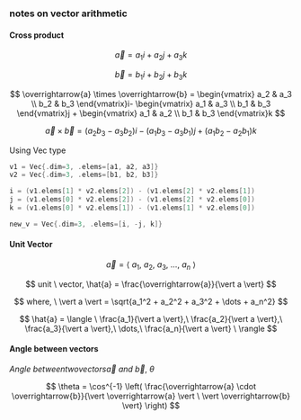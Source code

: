 ### notes on vector arithmetic

#### Cross product

$$
\overrightarrow{a} = a_1i + a_2j + a_3k
$$

$$
\overrightarrow{b} = b_1i+ b_2j + b_3k
$$

$$
\overrightarrow{a} \times \overrightarrow{b} =
\begin{vmatrix}
a_2 & a_3 \\
b_2 & b_3
\end{vmatrix}i-
\begin{vmatrix}
a_1 & a_3 \\
b_1 & b_3
\end{vmatrix}j
+
\begin{vmatrix}
a_1 & a_2 \\
b_1 & b_3
\end{vmatrix}k
$$

$$
\overrightarrow{a} \times \overrightarrow{b} = (a_2b_3 - a_3b_2)i - (a_1b_3 - a_3b_1)j + (a_1b_2 - a_2b_1)k
$$

Using Vec type

```c
v1 = Vec{.dim=3, .elems=[a1, a2, a3]}
v2 = Vec{.dim=3, .elems=[b1, b2, b3]}

i = (v1.elems[1] * v2.elems[2]) - (v1.elems[2] * v2.elems[1])
j = (v1.elems[0] * v2.elems[2]) - (v1.elems[2] * v2.elems[0])
k = (v1.elems[0] * v2.elems[1]) - (v1.elems[1] * v2.elems[0])

new_v = Vec{.dim=3, .elems=[i, -j, k]}
```

#### Unit Vector

$$
\overrightarrow{a} = \langle \ a_1,\ a_2,\ a_3,\ \dots, \ a_n\ \rangle
$$

$$
unit \ vector, \hat{a} = \frac{\overrightarrow{a}}{\vert a \vert}
$$

$$
where, \  \vert a \vert = \sqrt{a_1^2 + a_2^2 + a_3^2 + \dots + a_n^2}
$$

$$
\hat{a} = \langle \
    \frac{a_1}{\vert a \vert},\
    \frac{a_2}{\vert a \vert},\
    \frac{a_3}{\vert a \vert},\
    \dots,\
    \frac{a_n}{\vert a \vert} \
\rangle
$$

#### Angle between vectors

$Angle \ between two vectors \overrightarrow{a} \ and \  \overrightarrow{b} ,\  \theta$

$$
\theta = \cos^{-1} \left(
    \frac{\overrightarrow{a} \cdot \overrightarrow{b}}{\vert \overrightarrow{a} \vert \ \vert \overrightarrow{b} \vert}
\right)
$$
